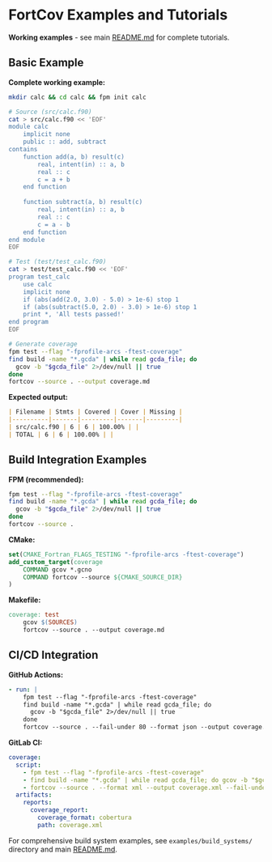 # FortCov Examples and Tutorials

**Working examples** - see main [README.md](../../README.md) for complete tutorials.

## Basic Example

**Complete working example:**

```bash
mkdir calc && cd calc && fpm init calc

# Source (src/calc.f90)
cat > src/calc.f90 << 'EOF'
module calc
    implicit none
    public :: add, subtract
contains
    function add(a, b) result(c)
        real, intent(in) :: a, b
        real :: c
        c = a + b
    end function
    
    function subtract(a, b) result(c)
        real, intent(in) :: a, b  
        real :: c
        c = a - b
    end function
end module
EOF

# Test (test/test_calc.f90)
cat > test/test_calc.f90 << 'EOF'
program test_calc
    use calc
    implicit none
    if (abs(add(2.0, 3.0) - 5.0) > 1e-6) stop 1
    if (abs(subtract(5.0, 2.0) - 3.0) > 1e-6) stop 1
    print *, 'All tests passed!'
end program
EOF

# Generate coverage
fpm test --flag "-fprofile-arcs -ftest-coverage"
find build -name "*.gcda" | while read gcda_file; do
  gcov -b "$gcda_file" 2>/dev/null || true
done
fortcov --source . --output coverage.md
```

**Expected output:**
```markdown
| Filename | Stmts | Covered | Cover | Missing |
|----------|-------|---------|-------|---------|  
| src/calc.f90 | 6 | 6 | 100.00% | |
| TOTAL | 6 | 6 | 100.00% | |
```

## Build Integration Examples

**FPM (recommended):**
```bash
fpm test --flag "-fprofile-arcs -ftest-coverage"
find build -name "*.gcda" | while read gcda_file; do
  gcov -b "$gcda_file" 2>/dev/null || true
done
fortcov --source .
```

**CMake:**
```cmake
set(CMAKE_Fortran_FLAGS_TESTING "-fprofile-arcs -ftest-coverage")
add_custom_target(coverage
    COMMAND gcov *.gcno
    COMMAND fortcov --source ${CMAKE_SOURCE_DIR}
)
```

**Makefile:**
```makefile
coverage: test
	gcov $(SOURCES) 
	fortcov --source . --output coverage.md
```

## CI/CD Integration

**GitHub Actions:**
```yaml
- run: |
    fpm test --flag "-fprofile-arcs -ftest-coverage"
    find build -name "*.gcda" | while read gcda_file; do
      gcov -b "$gcda_file" 2>/dev/null || true
    done
    fortcov --source . --fail-under 80 --format json --output coverage.json
```

**GitLab CI:**
```yaml
coverage:
  script:
    - fpm test --flag "-fprofile-arcs -ftest-coverage" 
    - find build -name "*.gcda" | while read gcda_file; do gcov -b "$gcda_file" 2>/dev/null || true; done
    - fortcov --source . --format xml --output coverage.xml --fail-under 80
  artifacts:
    reports:
      coverage_report:
        coverage_format: cobertura
        path: coverage.xml
```

For comprehensive build system examples, see `examples/build_systems/` directory and main [README.md](../../README.md).
